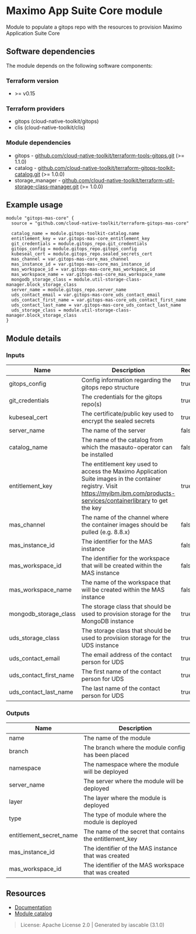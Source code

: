 # Maximo App Suite Core module

Module to populate a gitops repo with the resources to provision Maximo Application Suite Core


## Software dependencies

The module depends on the following software components:

### Terraform version

- \>= v0.15

### Terraform providers


- gitops (cloud-native-toolkit/gitops)
- clis (cloud-native-toolkit/clis)

### Module dependencies


- gitops - [github.com/cloud-native-toolkit/terraform-tools-gitops.git](https://github.com/cloud-native-toolkit/terraform-tools-gitops.git) (>= 1.1.0)
- catalog - [github.com/cloud-native-toolkit/terraform-gitops-toolkit-catalog.git](https://github.com/cloud-native-toolkit/terraform-gitops-toolkit-catalog.git) (>= 1.0.0)
- storage_manager - [github.com/cloud-native-toolkit/terraform-util-storage-class-manager.git](https://github.com/cloud-native-toolkit/terraform-util-storage-class-manager.git) (>= 1.0.0)

## Example usage

```hcl
module "gitops-mas-core" {
  source = "github.com/cloud-native-toolkit/terraform-gitops-mas-core"

  catalog_name = module.gitops-toolkit-catalog.name
  entitlement_key = var.gitops-mas-core_entitlement_key
  git_credentials = module.gitops_repo.git_credentials
  gitops_config = module.gitops_repo.gitops_config
  kubeseal_cert = module.gitops_repo.sealed_secrets_cert
  mas_channel = var.gitops-mas-core_mas_channel
  mas_instance_id = var.gitops-mas-core_mas_instance_id
  mas_workspace_id = var.gitops-mas-core_mas_workspace_id
  mas_workspace_name = var.gitops-mas-core_mas_workspace_name
  mongodb_storage_class = module.util-storage-class-manager.block_storage_class
  server_name = module.gitops_repo.server_name
  uds_contact_email = var.gitops-mas-core_uds_contact_email
  uds_contact_first_name = var.gitops-mas-core_uds_contact_first_name
  uds_contact_last_name = var.gitops-mas-core_uds_contact_last_name
  uds_storage_class = module.util-storage-class-manager.block_storage_class
}

```

## Module details

### Inputs

| Name | Description | Required | Default | Source |
|------|-------------|---------|----------|--------|
| gitops_config | Config information regarding the gitops repo structure | true |  | gitops.gitops_config |
| git_credentials | The credentials for the gitops repo(s) | true |  | gitops.git_credentials |
| kubeseal_cert | The certificate/public key used to encrypt the sealed secrets | true |  | gitops.sealed_secrets_cert |
| server_name | The name of the server | false | default | gitops.server_name |
| catalog_name | The name of the catalog from which the masauto-operator can be installed | false | ecosystem-engineering-catalog | catalog.name |
| entitlement_key | The entitlement key used to access the Maximo Application Suite images in the container registry. Visit https://myibm.ibm.com/products-services/containerlibrary to get the key | true |  |  |
| mas_channel | The name of the channel where the container images should be pulled (e.g. 8.8.x) | false | 8.8.x |  |
| mas_instance_id | The identifier for the MAS instance | false | inst1 |  |
| mas_workspace_id | The identifier for the workspace that will be created within the MAS instance | false | masdev |  |
| mas_workspace_name | The name of the workspace that will be created within the MAS instance | false | MAS Development |  |
| mongodb_storage_class | The storage class that should be used to provision storage for the MongoDB instance | true |  | storage_manager.block_storage_class |
| uds_storage_class | The storage class that should be used to provision storage for the UDS instance | true |  | storage_manager.block_storage_class |
| uds_contact_email | The email address of the contact person for UDS | true |  |  |
| uds_contact_first_name | The first name of the contact person for UDS | true |  |  |
| uds_contact_last_name | The last name of the contact person for UDS | true |  |  |

### Outputs

| Name | Description |
|------|-------------|
| name | The name of the module |
| branch | The branch where the module config has been placed |
| namespace | The namespace where the module will be deployed |
| server_name | The server where the module will be deployed |
| layer | The layer where the module is deployed |
| type | The type of module where the module is deployed |
| entitlement_secret_name | The name of the secret that contains the entitlement_key |
| mas_instance_id | The identifier of the MAS instance that was created |
| mas_workspace_id | The identifier of the MAS workspace that was created |

## Resources

- [Documentation](https://operate.cloudnativetoolkit.dev)
- [Module catalog](https://modules.cloudnativetoolkit.dev)

> License: Apache License 2.0 | Generated by iascable (3.1.0)
